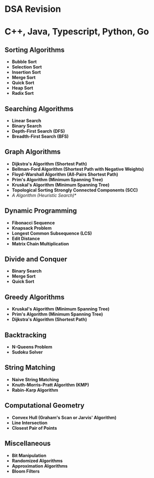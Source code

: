 # DSA Revision 

# C++, Java, Typescript, Python, Go

## Sorting Algorithms
- **Bubble Sort**
- **Selection Sort**
- **Insertion Sort**
- **Merge Sort**
- **Quick Sort**
- **Heap Sort**
- **Radix Sort**

## Searching Algorithms
- **Linear Search**
- **Binary Search**
- **Depth-First Search (DFS)**
- **Breadth-First Search (BFS)**

## Graph Algorithms
- **Dijkstra's Algorithm (Shortest Path)**
- **Bellman-Ford Algorithm (Shortest Path with Negative Weights)**
- **Floyd-Warshall Algorithm (All-Pairs Shortest Path)**
- **Prim's Algorithm (Minimum Spanning Tree)**
- **Kruskal's Algorithm (Minimum Spanning Tree)**
- **Topological Sorting Strongly Connected Components (SCC)**
- **A* Algorithm (Heuristic Search)**

## Dynamic Programming
- **Fibonacci Sequence**
- **Knapsack Problem**
- **Longest Common Subsequence (LCS)**
- **Edit Distance**
- **Matrix Chain Multiplication**

## Divide and Conquer
- **Binary Search**
- **Merge Sort**
- **Quick Sort**

## Greedy Algorithms
- **Kruskal's Algorithm (Minimum Spanning Tree)**
- **Prim's Algorithm (Minimum Spanning Tree)**
- **Dijkstra's Algorithm (Shortest Path)**

## Backtracking
- **N-Queens Problem**
- **Sudoku Solver**

## String Matching
- **Naive String Matching**
- **Knuth-Morris-Pratt Algorithm (KMP)**
- **Rabin-Karp Algorithm**

## Computational Geometry
- **Convex Hull (Graham's Scan or Jarvis' Algorithm)**
- **Line Intersection**
- **Closest Pair of Points**

## Miscellaneous
- **Bit Manipulation**
- **Randomized Algorithms**
- **Approximation Algorithms**
- **Bloom Filters**
